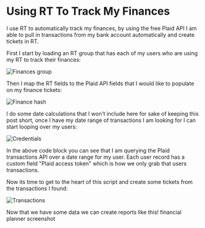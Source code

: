# Using RT To Track My Finances

I use RT to automatically track my finances, by using the free Plaid API I am able to pull in transactions from my bank account automatically and create tickets in RT.

First I start by loading an RT group that has each of my users who are using my RT to track their finances:


![Finances group](https://images.ceal.dev/uploads/big/ffdacc16928c174e926a91a49762dfde.png)

Then I map the RT fields to the Plaid API fields that I would like to populate on my finance tickets:

![Finance hash](https://images.ceal.dev/uploads/big/e48148176ef0a2bbc8e65069f590d0fe.png)

I do some date calculations that I won't include here for sake of keeping this post short, once I have my date range of transactions I am looking for I can start looping over my users:

![Credentials](https://images.ceal.dev/uploads/medium/9bb98ea0aa91d50246b7a2ea106620ff.png)

In the above code block you can see that I am querying the Plaid transactions API over a date range for my user. Each user record has a custom field "Plaid access token" which is how we only grab that users transactions.

Now its time to get to the heart of this script and create some tickets from the transactions I found:

![Transactions](https://images.ceal.dev/uploads/medium/586802a7e5799d9907c14935aaf42f12@2x.png)

Now that we have some data we can create reports like this!
financial planner screenshot
